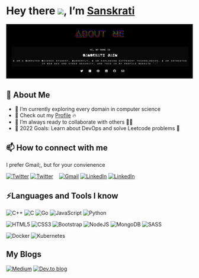# Hey there <img src="https://github.com/TheDudeThatCode/TheDudeThatCode/blob/master/Assets/Hi.gif" width="29">, I’m [Sanskrati](https://31sanskrati.github.io/Portfolio_website/)

[![Profile Image](https://github.com/31Sanskrati/31Sanskrati/blob/main/profile.png)](https://31sanskrati.github.io/Portfolio_website/)

## 👀 About Me

- 🌱 I’m currently exploring every domain in computer science
- 🔭 Check out my [Profile](https://31sanskrati.github.io/Portfolio_website/) 🔥
- 👯 I’m always ready to collaborate with others 🤝🏻
- 🥅 2022 Goals: Learn about DevOps and solve Leetcode problems 🚀


## 📫 How to connect with me
I prefer Gmail;, but for your convienence


[![Twitter](https://img.shields.io/badge/Twitter-%231DA1F2.svg?style=for-the-badge&logo=Twitter&logoColor=white)](https://twitter.com/azura_dios#gh-light-mode-only)
[![Twitter](https://img.shields.io/badge/Twitter-%231DA1F2.svg?style=for-the-badge&logo=Twitter&logoColor=white)](https://twitter.com/azura_dios#gh-dark-mode-only)
&nbsp;&nbsp;
[![Gmail](https://img.shields.io/badge/Gmail-D14836?style=for-the-badge&logo=gmail&logoColor=white)](31sanskrati@gmail.com)
[![LinkedIn](https://img.shields.io/badge/linkedin-%230077B5.svg?style=for-the-badge&logo=linkedin&logoColor=white)](https://www.linkedin.com/in/sanskrati-jain/#gh-light-mode-only)
[![LinkedIn](https://img.shields.io/badge/linkedin-%230077B5.svg?style=for-the-badge&logo=linkedin&logoColor=white)](https://www.linkedin.com/in/sanskrati-jain/#gh-dark-mode-only)
&nbsp;&nbsp;


## ⚡Languages and Tools I know

![C++](https://img.shields.io/badge/c++-%2300599C.svg?style=for-the-badge&logo=c%2B%2B&logoColor=white)
![C](https://img.shields.io/badge/c-%2300599C.svg?style=for-the-badge&logo=c&logoColor=white)
![Go](https://img.shields.io/badge/go-%2300ADD8.svg?style=for-the-badge&logo=go&logoColor=white)
![JavaScript](https://img.shields.io/badge/javascript-%23323330.svg?style=for-the-badge&logo=javascript&logoColor=%23F7DF1E)
![Python](https://img.shields.io/badge/python-3670A0?style=for-the-badge&logo=python&logoColor=ffdd54)


![HTML5](https://img.shields.io/badge/html5-%23E34F26.svg?style=for-the-badge&logo=html5&logoColor=white)
![CSS3](https://img.shields.io/badge/css3-%231572B6.svg?style=for-the-badge&logo=css3&logoColor=white)
![Bootstrap](https://img.shields.io/badge/bootstrap-%23563D7C.svg?style=for-the-badge&logo=bootstrap&logoColor=white)
![NodeJS](https://img.shields.io/badge/node.js-6DA55F?style=for-the-badge&logo=node.js&logoColor=white)
![MongoDB](https://img.shields.io/badge/MongoDB-%234ea94b.svg?style=for-the-badge&logo=mongodb&logoColor=white)
![SASS](https://img.shields.io/badge/SASS-hotpink.svg?style=for-the-badge&logo=SASS&logoColor=white)


![Docker](https://img.shields.io/badge/docker-%230db7ed.svg?style=for-the-badge&logo=docker&logoColor=white)
![Kubernetes](https://img.shields.io/badge/kubernetes-%23326ce5.svg?style=for-the-badge&logo=kubernetes&logoColor=white)

## My Blogs
[![Medium](https://img.shields.io/badge/Medium-12100E?style=for-the-badge&logo=medium&logoColor=white)](https://medium.com/@azura_dios)
[![Dev.to blog](https://img.shields.io/badge/dev.to-0A0A0A?style=for-the-badge&logo=dev.to&logoColor=white)](https://dev.to/sanskrati01)
